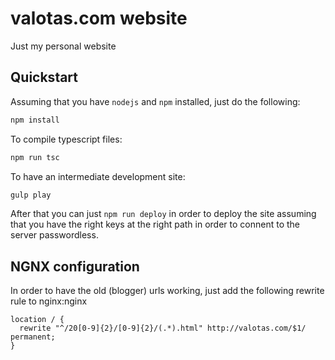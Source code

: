 # valotas.com website
Just my personal website

## Quickstart
Assuming that you have `nodejs` and `npm` installed, just do the following:

```bash
npm install
```

To compile typescript files:

```bash
npm run tsc
```

To have an intermediate development site:

```bash
gulp play
``` 

After that you can just `npm run deploy` in order to deploy the site assuming that you have the right keys at the right path in order to connent to the server passwordless.

## NGNX configuration
In order to have the old (blogger) urls working, just add the following rewrite rule to nginx:nginx

```
location / {
  rewrite "^/20[0-9]{2}/[0-9]{2}/(.*).html" http://valotas.com/$1/ permanent;
}
```
